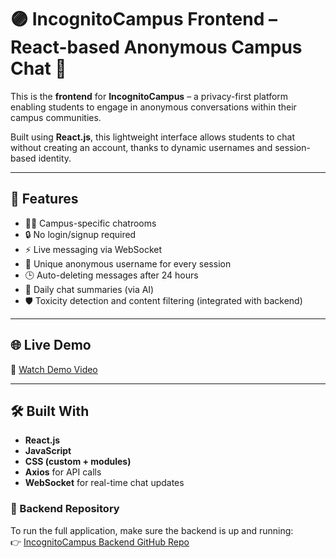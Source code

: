 # 🟣 IncognitoCampus Frontend – React-based Anonymous Campus Chat 🔐

This is the **frontend** for **IncognitoCampus** – a privacy-first platform enabling students to engage in anonymous conversations within their campus communities.

Built using **React.js**, this lightweight interface allows students to chat without creating an account, thanks to dynamic usernames and session-based identity.

---

## 🚀 Features

- 🧑‍🎓 Campus-specific chatrooms
- 🔒 No login/signup required
- ⚡ Live messaging via WebSocket
- 🔐 Unique anonymous username for every session
- 🕒 Auto-deleting messages after 24 hours
- 📄 Daily chat summaries (via AI)
- 🛡️ Toxicity detection and content filtering (integrated with backend)

---

## 🌐 Live Demo

🎥 [Watch Demo Video](https://drive.google.com/file/d/1c4CG_XIv4MtwOy2cwsg2WfzXG5xnJbg3/view?usp=drive_link)

---

## 🛠️ Built With

- **React.js**
- **JavaScript**
- **CSS (custom + modules)**
- **Axios** for API calls
- **WebSocket** for real-time chat updates


### 🔗 Backend Repository

To run the full application, make sure the backend is up and running:  
👉 [IncognitoCampus Backend GitHub Repo](https://github.com/ishkasingh/IncognitoCampus-Backend)

